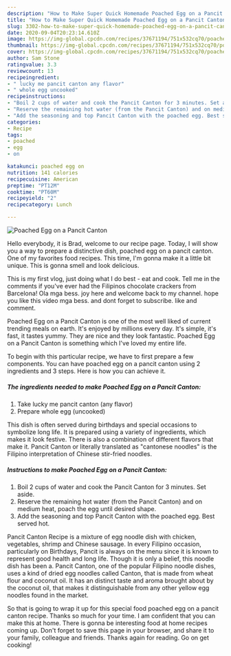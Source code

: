 ```yaml
---
description: "How to Make Super Quick Homemade Poached Egg on a Pancit Canton"
title: "How to Make Super Quick Homemade Poached Egg on a Pancit Canton"
slug: 3302-how-to-make-super-quick-homemade-poached-egg-on-a-pancit-canton
date: 2020-09-04T20:23:14.610Z
image: https://img-global.cpcdn.com/recipes/37671194/751x532cq70/poached-egg-on-a-pancit-canton-recipe-main-photo.jpg
thumbnail: https://img-global.cpcdn.com/recipes/37671194/751x532cq70/poached-egg-on-a-pancit-canton-recipe-main-photo.jpg
cover: https://img-global.cpcdn.com/recipes/37671194/751x532cq70/poached-egg-on-a-pancit-canton-recipe-main-photo.jpg
author: Sam Stone
ratingvalue: 3.3
reviewcount: 13
recipeingredient:
- " lucky me pancit canton any flavor"
- " whole egg uncooked"
recipeinstructions:
- "Boil 2 cups of water and cook the Pancit Canton for 3 minutes. Set aside."
- "Reserve the remaining hot water (from the Pancit Canton) and on medium heat, poach the egg until desired shape."
- "Add the seasoning and top Pancit Canton with the poached egg. Best served hot."
categories:
- Recipe
tags:
- poached
- egg
- on

katakunci: poached egg on 
nutrition: 141 calories
recipecuisine: American
preptime: "PT12M"
cooktime: "PT60M"
recipeyield: "2"
recipecategory: Lunch

---
```



![Poached Egg on a Pancit Canton](https://img-global.cpcdn.com/recipes/37671194/751x532cq70/poached-egg-on-a-pancit-canton-recipe-main-photo.jpg)

Hello everybody, it is Brad, welcome to our recipe page. Today, I will show you a way to prepare a distinctive dish, poached egg on a pancit canton. One of my favorites food recipes. This time, I'm gonna make it a little bit unique. This is gonna smell and look delicious.

This is my first vlog, just doing what I do best - eat and cook. Tell me in the comments if you&#39;ve ever had the Filipinos chocolate crackers from Barcelona! Ola mga bess. joy here and welcome back to my channel. hope you like this video mga bess. and dont forget to subscribe. like and comment.

Poached Egg on a Pancit Canton is one of the most well liked of current trending meals on earth. It's enjoyed by millions every day. It's simple, it's fast, it tastes yummy. They are nice and they look fantastic. Poached Egg on a Pancit Canton is something which I've loved my entire life.


To begin with this particular recipe, we have to first prepare a few components. You can have poached egg on a pancit canton using 2 ingredients and 3 steps. Here is how you can achieve it.

<!--inarticleads1-->

##### The ingredients needed to make Poached Egg on a Pancit Canton:

1. Take  lucky me pancit canton (any flavor)
1. Prepare  whole egg (uncooked)


This dish is often served during birthdays and special occasions to symbolize long life. It is prepared using a variety of ingredients, which makes it look festive. There is also a combination of different flavors that make it. Pancit Canton or literally translated as &#34;cantonese noodles&#34; is the Filipino interpretation of Chinese stir-fried noodles. 

<!--inarticleads2-->

##### Instructions to make Poached Egg on a Pancit Canton:

1. Boil 2 cups of water and cook the Pancit Canton for 3 minutes. Set aside.
1. Reserve the remaining hot water (from the Pancit Canton) and on medium heat, poach the egg until desired shape.
1. Add the seasoning and top Pancit Canton with the poached egg. Best served hot.


Pancit Canton Recipe is a mixture of egg noodle dish with chicken, vegetables, shrimp and Chinese sausage. In every Filipino occasion, particularly on Birthdays, Pancit is always on the menu since it is known to represent good health and long life. Though it is only a belief, this noodle dish has been a. Pancit Canton, one of the popular Filipino noodle dishes, uses a kind of dried egg noodles called Canton, that is made from wheat flour and coconut oil. It has an distinct taste and aroma brought about by the coconut oil, that makes it distinguishable from any other yellow egg noodles found in the market. 

So that is going to wrap it up for this special food poached egg on a pancit canton recipe. Thanks so much for your time. I am confident that you can make this at home. There is gonna be interesting food at home recipes coming up. Don't forget to save this page in your browser, and share it to your family, colleague and friends. Thanks again for reading. Go on get cooking!
